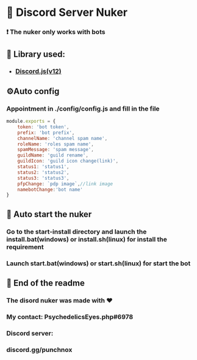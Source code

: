 # 🏮 Discord Server Nuker
### ❗ The nuker only works with bots
## 🔩 Library used:
* ### [Discord.js(v12)](https://www.npmjs.com/package/discord.js)

## ⚙Auto config

### Appointment in ./config/config.js and fill in the file
```js
module.exports = {
    token: 'bot token',
    prefix: 'bot prefix',
    channelName: 'channel spam name', 
    roleName: 'roles spam name',
    spamMessage: 'spam message',
    guildName: 'guild rename',
    guildIcon: 'guild icon change(link)',
    status1: 'status1',
    status2: 'status2',
    status3: 'status3',
    pfpChange: `pdp image`,//link image
    namebotChange:'bot name'
}
```
## 🔩 Auto start the nuker

### Go to the start-install directory and launch the install.bat(windows) or install.sh(linux) for install the requirement
### Launch start.bat(windows) or start.sh(linux) for start the bot

## 🏴 End of the readme

### The disord nuker was made with ❤
### My contact: PsychedelicsEyes.php#6978
### Discord server: 
### discord.gg/punchnox

